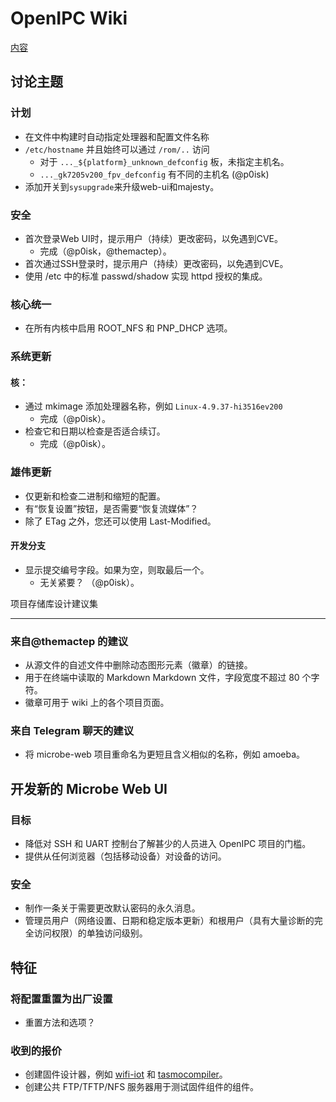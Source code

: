 # OpenIPC Wiki 
[内容](../README.md)

讨论主题 
------------------

### 计划

* 在文件中构建时自动指定处理器和配置文件名称
* `/etc/hostname` 并且始终可以通过 `/rom/..` 访问
  * 对于 `..._${platform}_unknown_defconfig` 板，未指定主机名。
  * `..._gk7205v200_fpv_defconfig` 有不同的主机名 (@p0isk)
* 添加开关到`sysupgrade`来升级web-ui和majesty。

### 安全

* 首次登录Web UI时，提示用户（持续）更改密码，以免遇到CVE。
  * 完成（@p0isk，@themactep）。
* 首次通过SSH登录时，提示用户（持续）更改密码，以免遇到CVE。
* 使用 /etc 中的标准 passwd/shadow 实现 httpd 授权的集成。

### 核心统一

* 在所有内核中启用 ROOT_NFS 和 PNP_DHCP 选项。

### 系统更新

#### 核：

* 通过 mkimage 添加处理器名称，例如 `Linux-4.9.37-hi3516ev200`
  * 完成（@p0isk）。
* 检查它和日期以检查是否适合续订。
  * 完成（@p0isk）。

### 雄伟更新

* 仅更新和检查二进制和缩短的配置。
* 有“恢复设置”按钮，是否需要“恢复流媒体”？
* 除了 ETag 之外，您还可以使用 Last-Modified。

#### 开发分支

* 显示提交编号字段。如果为空，则取最后一个。
  * 无关紧要？ （@p0isk）。

项目存储库设计建议集
------------------------------------------ ----- --------

### 来自@themactep 的建议

* 从源文件的自述文件中删除动态图形元素（徽章）的链接。
* 用于在终端中读取的 Markdown Markdown 文件，字段宽度不超过 80 个字符。
* 徽章可用于 wiki 上的各个项目页面。

### 来自 Telegram 聊天的建议

* 将 microbe-web 项目重命名为更短且含义相似的名称，例如 amoeba。


开发新的 Microbe Web UI 
--------------------------------

### 目标

* 降低对 SSH 和 UART 控制台了解甚少的人员进入 OpenIPC 项目的门槛。
* 提供从任何浏览器（包括移动设备）对设备的访问。

### 安全

* 制作一条关于需要更改默认密码的永久消息。
* 管理员用户（网络设置、日期和稳定版本更新）和根用户（具有大量诊断的完全访问权限）的单独访问级别。


特征
----

### 将配置重置为出厂设置

* 重置方法和选项？

### 收到的报价

* 创建固件设计器，例如 [wifi-iot](https://wifi-iot.com/) 和 [tasmocompiler](https://github.com/benzino77/tasmocompiler)。
* 创建公共 FTP/TFTP/NFS 服务器用于测试固件组件的组件。

